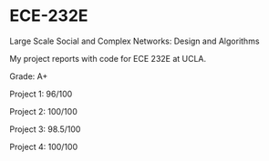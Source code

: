 # ECE-232E
 Large Scale Social and Complex Networks: Design and Algorithms
 
 My project reports with code for ECE 232E at UCLA.

Grade: A+

Project 1: 96/100

Project 2: 100/100

Project 3: 98.5/100

Project 4: 100/100
